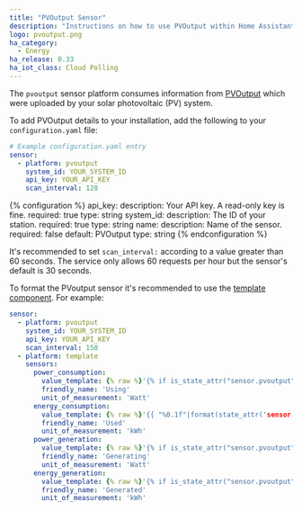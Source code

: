 ```yaml
---
title: "PVOutput Sensor"
description: "Instructions on how to use PVOutput within Home Assistant."
logo: pvoutput.png
ha_category:
  - Energy
ha_release: 0.33
ha_iot_class: Cloud Polling
---
```


The `pvoutput` sensor platform consumes information from [PVOutput](https://pvoutput.org/) which were uploaded by your solar photovoltaic (PV) system.

To add PVOutput details to your installation, add the following to your `configuration.yaml` file:

```yaml
# Example configuration.yaml entry
sensor:
  - platform: pvoutput
    system_id: YOUR_SYSTEM_ID
    api_key: YOUR_API_KEY
    scan_interval: 120
```

{% configuration %}
api_key:
  description: Your API key. A read-only key is fine.
  required: true
  type: string
system_id:
  description: The ID of your station.
  required: true
  type: string
name:
  description: Name of the sensor.
  required: false
  default: PVOutput
  type: string
{% endconfiguration %}

<div class='note warning'>

It's recommended to set `scan_interval:` according to a value greater than 60 seconds. The service only allows 60 requests per hour but the sensor's default is 30 seconds.

</div>

To format the PVoutput sensor it's recommended to use the [template component](/topics/templating/). For example:

```yaml
sensor:
  - platform: pvoutput
    system_id: YOUR_SYSTEM_ID
    api_key: YOUR_API_KEY
    scan_interval: 150
  - platform: template
    sensors:
      power_consumption:
        value_template: {% raw %}'{% if is_state_attr("sensor.pvoutput", "power_consumption", "NaN") %}0{% else %}{{ state_attr('sensor.pvoutput', 'power_consumption') }}{% endif %}'{% endraw %}
        friendly_name: 'Using'
        unit_of_measurement: 'Watt'
      energy_consumption:
        value_template: {% raw %}'{{ "%0.1f"|format(state_attr('sensor.pvoutput', 'energy_consumption')|float/1000) }}'{% endraw %}
        friendly_name: 'Used'
        unit_of_measurement: 'kWh'
      power_generation:
        value_template: {% raw %}'{% if is_state_attr("sensor.pvoutput", "power_generation", "NaN") %}0{% else %}{{ state_attr('sensor.pvoutput', 'power_generation') }}{% endif %}'{% endraw %}
        friendly_name: 'Generating'
        unit_of_measurement: 'Watt'
      energy_generation:
        value_template: {% raw %}'{% if is_state_attr("sensor.pvoutput", "energy_generation", "NaN") %}0{% else %}{{ "%0.2f"|format(state_attr('sensor.pvoutput', 'energy_generation')|float/1000) }}{% endif %}'{% endraw %}
        friendly_name: 'Generated'
        unit_of_measurement: 'kWh'
```
